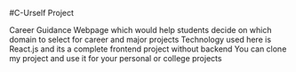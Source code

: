 #C-Urself Project

Career Guidance Webpage which would help students decide on which domain to select for career and major projects Technology used here is React.js and its a complete frontend project without backend You can clone my project and use it for your personal or college projects